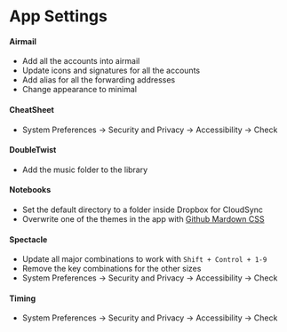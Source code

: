 # App Settings

#### Airmail
- Add all the accounts into airmail
- Update icons and signatures for all the accounts
- Add alias for all the forwarding addresses
- Change appearance to minimal

#### CheatSheet
- System Preferences -> Security and Privacy -> Accessibility -> Check

#### DoubleTwist
- Add the music folder to the library

#### Notebooks
- Set the default directory to a folder inside Dropbox for CloudSync
- Overwrite one of the themes in the app with [Github Mardown CSS](https://gist.github.com/andyferra/2554919)

#### Spectacle
- Update all major combinations to work with `Shift + Control + 1-9`
- Remove the key combinations for the other sizes
- System Preferences -> Security and Privacy -> Accessibility -> Check

#### Timing
- System Preferences -> Security and Privacy -> Accessibility -> Check


